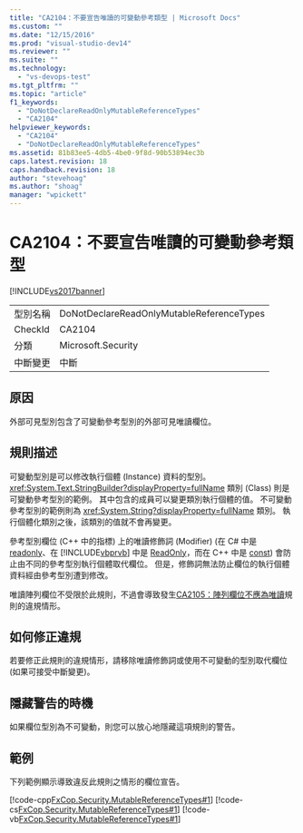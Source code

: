 ```yaml
---
title: "CA2104：不要宣告唯讀的可變動參考類型 | Microsoft Docs"
ms.custom: ""
ms.date: "12/15/2016"
ms.prod: "visual-studio-dev14"
ms.reviewer: ""
ms.suite: ""
ms.technology: 
  - "vs-devops-test"
ms.tgt_pltfrm: ""
ms.topic: "article"
f1_keywords: 
  - "DoNotDeclareReadOnlyMutableReferenceTypes"
  - "CA2104"
helpviewer_keywords: 
  - "CA2104"
  - "DoNotDeclareReadOnlyMutableReferenceTypes"
ms.assetid: 81b83ee5-4db5-4be0-9f8d-90b53894ec3b
caps.latest.revision: 18
caps.handback.revision: 18
author: "stevehoag"
ms.author: "shoag"
manager: "wpickett"
---
```

# CA2104：不要宣告唯讀的可變動參考類型
[!INCLUDE[vs2017banner](../code-quality/includes/vs2017banner.md)]

|||  
|-|-|  
|型別名稱|DoNotDeclareReadOnlyMutableReferenceTypes|  
|CheckId|CA2104|  
|分類|Microsoft.Security|  
|中斷變更|中斷|  
  
## 原因  
 外部可見型別包含了可變動參考型別的外部可見唯讀欄位。  
  
## 規則描述  
 可變動型別是可以修改執行個體 \(Instance\) 資料的型別。  <xref:System.Text.StringBuilder?displayProperty=fullName> 類別 \(Class\) 則是可變動參考型別的範例。  其中包含的成員可以變更類別執行個體的值。  不可變動參考型別的範例則為 <xref:System.String?displayProperty=fullName> 類別。  執行個體化類別之後，該類別的值就不會再變更。  
  
 參考型別欄位 \(C\+\+ 中的指標\) 上的唯讀修飾詞 \(Modifier\) \(在 C\# 中是 [readonly](/dotnet/csharp/language-reference/keywords/readonly)、在 [!INCLUDE[vbprvb](../code-quality/includes/vbprvb_md.md)] 中是 [ReadOnly](/dotnet/visual-basic/language-reference/modifiers/readonly)，而在 C\+\+ 中是 [const](/visual-cpp/cpp/const-cpp)\) 會防止由不同的參考型別執行個體取代欄位。  但是，修飾詞無法防止欄位的執行個體資料經由參考型別遭到修改。  
  
 唯讀陣列欄位不受限於此規則，不過會導致發生[CA2105：陣列欄位不應為唯讀](../code-quality/ca2105-array-fields-should-not-be-read-only.md)規則的違規情形。  
  
## 如何修正違規  
 若要修正此規則的違規情形，請移除唯讀修飾詞或使用不可變動的型別取代欄位 \(如果可接受中斷變更\)。  
  
## 隱藏警告的時機  
 如果欄位型別為不可變動，則您可以放心地隱藏這項規則的警告。  
  
## 範例  
 下列範例顯示導致違反此規則之情形的欄位宣告。  
  
 [!code-cpp[FxCop.Security.MutableReferenceTypes#1](../code-quality/codesnippet/CPP/ca2104-do-not-declare-read-only-mutable-reference-types_1.cpp)]
 [!code-cs[FxCop.Security.MutableReferenceTypes#1](../code-quality/codesnippet/CSharp/ca2104-do-not-declare-read-only-mutable-reference-types_1.cs)]
 [!code-vb[FxCop.Security.MutableReferenceTypes#1](../code-quality/codesnippet/VisualBasic/ca2104-do-not-declare-read-only-mutable-reference-types_1.vb)]
